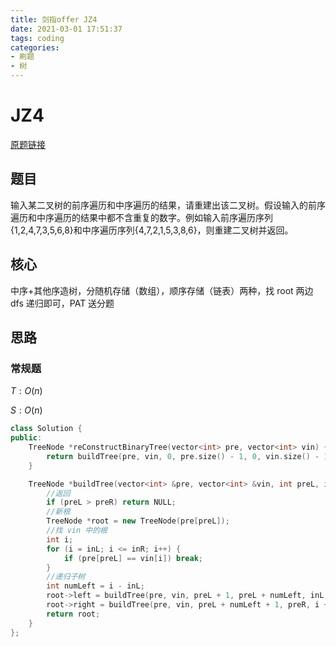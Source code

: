 ```yaml
---
title: 剑指offer JZ4
date: 2021-03-01 17:51:37
tags: coding
categories:
- 刷题
- 树
---
```


# JZ4

[原题链接](https://www.nowcoder.com/practice/8a19cbe657394eeaac2f6ea9b0f6fcf6)

## 题目

输入某二叉树的前序遍历和中序遍历的结果，请重建出该二叉树。假设输入的前序遍历和中序遍历的结果中都不含重复的数字。例如输入前序遍历序列{1,2,4,7,3,5,6,8}和中序遍历序列{4,7,2,1,5,3,8,6}，则重建二叉树并返回。

## 核心

中序+其他序造树，分随机存储（数组），顺序存储（链表）两种，找 root 两边 dfs 递归即可，PAT 送分题

## 思路

### 常规题

$T:O(n)$

$S:O(n)$

```c++
class Solution {
public:
    TreeNode *reConstructBinaryTree(vector<int> pre, vector<int> vin) {
        return buildTree(pre, vin, 0, pre.size() - 1, 0, vin.size() - 1);
    }

    TreeNode *buildTree(vector<int> &pre, vector<int> &vin, int preL, int preR, int inL, int inR) {
        //返回
        if (preL > preR) return NULL;
        //新根
        TreeNode *root = new TreeNode(pre[preL]);
        //找 vin 中的根
        int i;
        for (i = inL; i <= inR; i++) {
            if (pre[preL] == vin[i]) break;
        }
        //递归子树
        int numLeft = i - inL;
        root->left = buildTree(pre, vin, preL + 1, preL + numLeft, inL, i - 1);
        root->right = buildTree(pre, vin, preL + numLeft + 1, preR, i + 1, inR);
        return root;
    }
};
```

